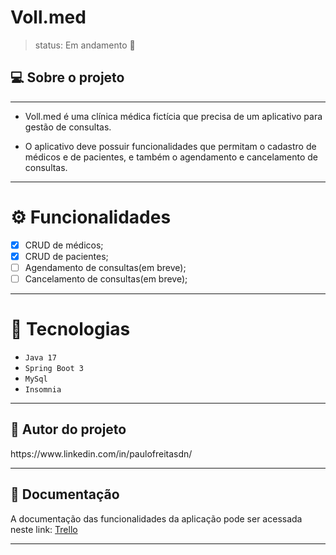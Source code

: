 # Voll.med

> status: Em andamento 🚧

<h2> 💻 Sobre o projeto</h2>

---

- Voll.med é uma clínica médica fictícia que precisa de um aplicativo para gestão de consultas.

- O aplicativo deve possuir funcionalidades que permitam o cadastro de médicos e de pacientes, e também o agendamento e cancelamento de consultas.

---

# ⚙️ Funcionalidades

- [x] CRUD de médicos;
- [x] CRUD de pacientes;
- [ ] Agendamento de consultas(em breve);
- [ ] Cancelamento de consultas(em breve);

---

# 🔨 Tecnologias 
- `Java 17`
- `Spring Boot 3`
- `MySql`
- `Insomnia`

---

<h2>📝 Autor do projeto </h2>
https://www.linkedin.com/in/paulofreitasdn/

---

## 📄 Documentação

A documentação das funcionalidades da aplicação pode ser acessada neste link: <a href="https://trello.com/b/O0lGCsKb/api-voll-med">Trello</a>

---






